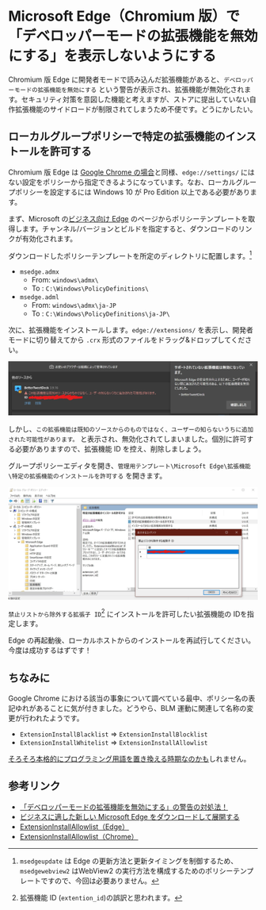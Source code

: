 # Microsoft Edge（Chromium 版）で「デベロッパーモードの拡張機能を無効にする」を表示しないようにする

Chromium 版 Edge に開発者モードで読み込んだ拡張機能があると、`デベロッパーモードの拡張機能を無効にする` という警告が表示され、拡張機能が無効化されます。セキュリティ対策を意図した機能と考えますが、ストアに提出していない自作拡張機能のサイドロードが制限されてしまうため不便です。どうにかしたい。

## ローカルグループポリシーで特定の拡張機能のインストールを許可する

Chromium 版 Edge は [Google Chrome の場合](https://cloud.google.com/docs/chrome-enterprise/policies)と同様、`edge://settings/` にはない設定をポリシーから指定できるようになっています。なお、ローカルグループポリシーを設定するには Windows 10 が Pro Edition 以上である必要があります。

まず、Microsoft の[ビジネス向け Edge](https://www.microsoft.com/ja-jp/edge/business/download) のページからポリシーテンプレートを取得します。チャンネル/バージョンとビルドを指定すると、ダウンロードのリンクが有効化されます。

ダウンロードしたポリシーテンプレートを所定のディレクトリに配置します。[^2]

[^2]: `msedgeupdate` は Edge の更新方法と更新タイミングを制御するため、`msedgewebview2` はWebView2 の実行方法を構成するためのポリシーテンプレートですので、今回は必要ありません。

* `msedge.admx`
  * From: `windows\admx\`
  * To  : `C:\Windows\PolicyDefinitions\`
* `msedge.adml`
  * From: `windows\admx\ja-JP`
  * To  : `C:\Windows\PolicyDefinitions\ja-JP\`

次に、拡張機能をインストールします。`edge://extensions/` を表示し、開発者モードに切り替えてから `.crx` 形式のファイルをドラッグ&ドロップしてください。

![ExtensionInstallSources2](EdgeExtensionInstallSources2.jpg)

しかし、`この拡張機能は既知のソースからのものではなく、ユーザーの知らないうちに追加された可能性があります。` と表示され、無効化されてしまいました。個別に許可する必要がありますので、拡張機能 ID を控え、削除しましょう。

グループポリシーエディタを開き、`管理用テンプレート\Microsoft Edge\拡張機能\特定の拡張機能のインストールを許可する` を開きます。

![EdgeExtentionAllowList](EdgeExtentionAllowList.jpg)

`禁止リストから除外する拡張子 ID`[^1] にインストールを許可したい拡張機能の IDを指定します。

[^1]: 拡張機能 ID (`extention_id`)の誤訳と思われます。

Edge の再起動後、ローカルホストからのインストールを再試行してください。今度は成功するはずです！

## ちなみに

Google Chrome における該当の事象について調べている最中、ポリシー名の表記ゆれがあることに気が付きました。どうやら、BLM 運動に関連して名称の変更が行われたようです。

* `ExtensionInstallBlacklist` => `ExtensionInstallBlocklist`
* `ExtensionInstallWhitelist` => `ExtensionInstallAllowlist`

[そろそろ本格的にプログラミング用語を置き換える時期なのかも](https://qiita.com/Daara_y/items/c7caf39dba0e6a61e7da)しれません。

## 参考リンク

* [「デベロッパーモードの拡張機能を無効にする」の警告の対処法！](https://aprico-media.com/posts/4131)
* [ビジネスに適した新しい Microsoft Edge をダウンロードして展開する](https://www.microsoft.com/ja-jp/edge/business/download)
* [ExtensionInstallAllowlist（Edge）](https://docs.microsoft.com/en-us/DeployEdge/microsoft-edge-policies#extensioninstallallowlist)
* [ExtensionInstallAllowlist（Chrome）](https://cloud.google.com/docs/chrome-enterprise/policies?policy=ExtensionInstallAllowlist)
